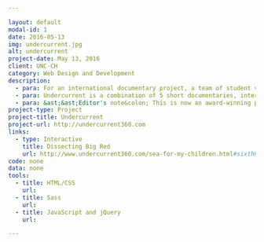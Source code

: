 ```yaml
---

layout: default
modal-id: 1
date: 2016-05-13
img: undercurrent.jpg
alt: undercurrent
project-date: May 13, 2016
client: UNC-CH
category: Web Design and Development
description:
  - para: For an international documentary project, a team of student videographers, reporters, developers and designers travelled to Bocas del Toro, Panama to tell the stories of the intersection of culture and environment.
  - para: Undercurrent is a combination of 5 short documentaries, interactive graphics, articles and 360 videos!
  - para: &ast;&ast;Editor's note&colon; This is now an award-winning project for its excellence and innovation in digital visual storytelling from the Online News Association.&ast;&ast;
project-type: Project
project-title: Undercurrent
project-url: http://undercurrent360.com
links:
  - type: Interactive
    title: Dissecting Big Red
    url: http://www.undercurrent360.com/sea-for-my-children.html#sixthPage
code: none
data: none
tools:
  - title: HTML/CSS
    url:
  - title: Sass
    url:
  - title: JavaScript and jQuery
    url:

---
```

